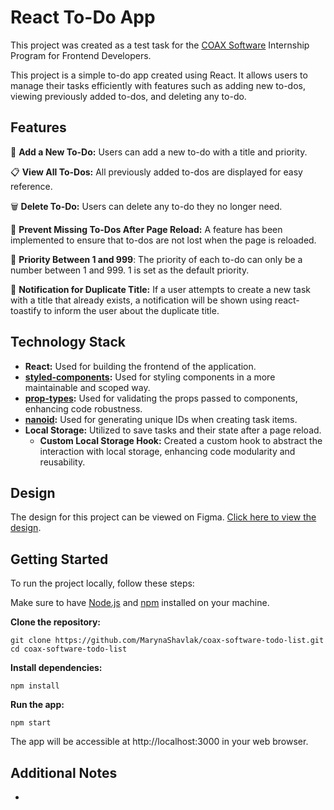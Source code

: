 # React To-Do App
This project was created as a test task for the [COAX Software](https://coaxsoft.com/) Internship Program for Frontend Developers.

This project is a simple to-do app created using React. It allows users to manage their tasks efficiently with features such as adding new to-dos, viewing previously added to-dos, and deleting any to-do.

## Features
📝 **Add a New To-Do:**
Users can add a new to-do with a title and priority.

📋 **View All To-Dos:**
All previously added to-dos are displayed for easy reference.

🗑️ **Delete To-Do:**
Users can delete any to-do they no longer need.

🔄 **Prevent Missing To-Dos After Page Reload:**
A feature has been implemented to ensure that to-dos are not lost when the page is reloaded.

🔢 **Priority Between 1 and 999**:
The priority of each to-do can only be a number between 1 and 999. 1 is set as the default priority.

🔔 **Notification for Duplicate Title:**
If a user attempts to create a new task with a title that already exists, a notification will be shown using react-toastify to inform the user about the duplicate title.

## Technology Stack

- **React:** Used for building the frontend of the application.
- **[styled-components](https://styled-components.com/):** Used for styling components in a more maintainable and scoped way.
- **[prop-types](https://github.com/developit/proptypes):** Used for validating the props passed to components, enhancing code robustness.
- **[nanoid](https://github.com/ai/nanoid#readme):** Used for generating unique IDs when creating task items.
- **Local Storage:** Utilized to save tasks and their state after a page reload.
   - **Custom Local Storage Hook:** Created a custom hook to abstract the interaction with local storage, enhancing code modularity and reusability.

## Design

The design for this project can be viewed on Figma. [Click here to view the design](https://figma.com/file/H6LBTWa4xb1Lf9obFLqN8M/Todo-List-UI-(Community)?node-id=0%3A1&mode=dev).

## Getting Started
To run the project locally, follow these steps:

Make sure to have [Node.js](https://nodejs.org/en) and [npm](https://www.npmjs.com/) installed on your machine.

**Clone the repository:**
 ```
git clone https://github.com/MarynaShavlak/coax-software-todo-list.git
cd coax-software-todo-list
```
**Install dependencies:**
```
npm install
```
**Run the app:**
```
npm start
```
The app will be accessible at http://localhost:3000 in your web browser.


## Additional Notes
- 
